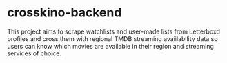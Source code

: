 # crosskino-backend
This project aims to scrape watchlists and user-made lists from Letterboxd profiles and cross them with regional TMDB streaming avaiilability data so users can know which movies are available in their region and streaming services of choice.
